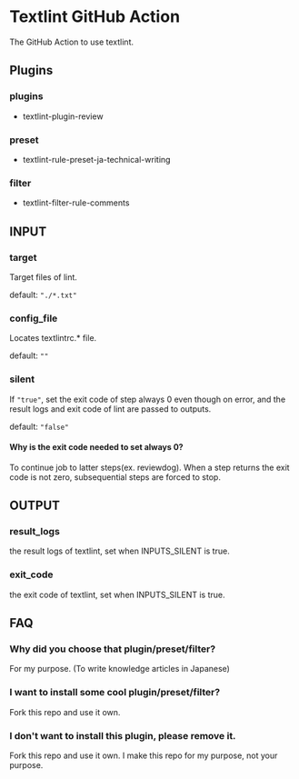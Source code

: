 # Textlint GitHub Action

The GitHub Action to use textlint.

## Plugins

### plugins

- textlint-plugin-review

### preset

- textlint-rule-preset-ja-technical-writing

### filter

- textlint-filter-rule-comments

## INPUT

### target

Target files of lint.

default: `"./*.txt"`

### config_file

Locates textlintrc.\* file.

default: `""`

### silent

If `"true"`, set the exit code of step always 0 even though on error,
and the result logs and exit code of lint are passed to outputs.

default: `"false"`

#### Why is the exit code needed to set always 0?

To continue job to latter steps(ex. reviewdog).
When a step returns the exit code is not zero,
subsequential steps are forced to stop.

## OUTPUT

### result_logs

the result logs of textlint,
set when INPUTS_SILENT is true.

### exit_code

the exit code of textlint,
set when INPUTS_SILENT is true.

## FAQ

### Why did you choose that plugin/preset/filter?

For my purpose.
(To write knowledge articles in Japanese)

### I want to install some cool plugin/preset/filter?

Fork this repo and use it own.

### I don't want to install this plugin, please remove it.

Fork this repo and use it own.
I make this repo for my purpose, not your purpose.
